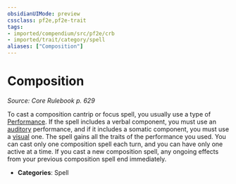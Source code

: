 ```yaml
---
obsidianUIMode: preview
cssclass: pf2e,pf2e-trait
tags:
- imported/compendium/src/pf2e/crb
- imported/trait/category/spell
aliases: ["Composition"]
---
```

# Composition  
*Source: Core Rulebook p. 629*  

To cast a composition cantrip or focus spell, you usually use a type of [Performance](../../compendium/skills.md#Performance). If the spell includes a verbal component, you must use an [auditory](auditory.md) performance, and if it includes a somatic component, you must use a [visual](visual.md) one. The spell gains all the traits of the performance you used. You can cast only one composition spell each turn, and you can have only one active at a time. If you cast a new composition spell, any ongoing effects from your previous composition spell end immediately.

- **Categories**: Spell
